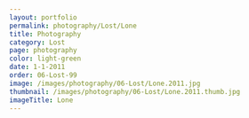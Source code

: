 ```yaml
---
layout: portfolio
permalink: photography/Lost/Lone
title: Photography
category: Lost
page: photography
color: light-green
date: 1-1-2011
order: 06-Lost-99
image: /images/photography/06-Lost/Lone.2011.jpg
thumbnail: /images/photography/06-Lost/Lone.2011.thumb.jpg
imageTitle: Lone
---
```

